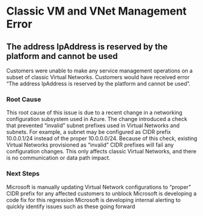 <properties
pageTitle="Classic VM and VNet Management Error The address IpAddress is reserved by the platform and cannot be used"
description="Classic VM and VNet Management Error The address IpAddress is reserved by the platform and cannot be used"
infoBubbleText="Classic VM and VNet Management Error The address IpAddress is reserved by the platform and cannot be used"
service="microsoft.classiccompute, microsoft.classicnetwork"
resource="ClassicVirtualMachine, ClassicVirtualNetwork"
authors="aconkle"
ms.author="aconkle"
displayOrder="10"
articleId="RdfeIpReservedByPlatformCannotUse"
diagnosticScenario="RdfeIpReservedByPlatformCannotUse"
selfHelpType="Diagnostics"
supportTopicIds="b25271d3-6431-dfbc-5f12-5693326809b3, 98e5cec8-2650-28c1-92e8-0ecaa232eec0, cddd3eb5-1830-b494-44fd-782f691479dc, de8937fc-74cc-daa7-2639-e1fe433dcb87, 722ccc66-c988-d2ac-1ec6-b7aebc857f2d, 2340ae8b-c745-572f-6ea8-661d68c08bd7, 6f16735c-b0ae-b275-ad3a-03479cfa1396"
resourceTags="windows"
productPesIds="15526, 14749, 16470, 16454, 15797, 15571, 16065, 16215"
cloudEnvironments="Public, Fairfax, usnat, ussec"
ownershipId="Compute_ComputePlatform"
/>

# Classic VM and VNet Management Error

## The address IpAddress is reserved by the platform and cannot be used

<!--issueDescription-->
Customers were unable to make any service management operations on a subset of classic Virtual Networks. Customers would have received error “The address IpAddress is reserved by the platform and cannot be used”.
<!--/issueDescription-->

### Root Cause

This root cause of this issue is due to a recent change in a networking configuration subsystem used in Azure. The change introduced a check that prevented “invalid” subnet prefixes used in Virtual Networks and subnets. For example, a subnet may be configured as CIDR prefix 10.0.0.1/24 instead of the proper 10.0.0.0/24. Because of this check, existing Virtual Networks provisioned as “invalid” CIDR prefixes will fail any configuration changes. This only affects classic Virtual Networks, and there is no communication or data path impact.

### Next Steps

Microsoft is manually updating Virtual Network configurations to “proper” CIDR prefix for any affected customers to unblock
Microsoft is developing a code fix for this regression
Microsoft is developing internal alerting to quickly identify issues such as these going forward
